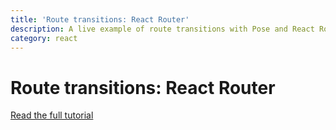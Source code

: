 ```yaml
---
title: 'Route transitions: React Router'
description: A live example of route transitions with Pose and React Router
category: react
---
```


# Route transitions: React Router

[Read the full tutorial](/pose/learn/route-transitions-react-router/)

<CodeSandbox height="600" id="wq324qk687" />

